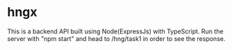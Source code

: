 # hngx
This is a backend API built using Node(ExpressJs) with TypeScript.
Run the server with "npm start" and head to <url>/hng/task1 in order to see the response.
